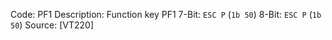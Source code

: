 Code: PF1
Description: Function key PF1
7-Bit: `ESC P` (`1b 50`)
8-Bit: `ESC P` (`1b 50`)
Source: [VT220]
